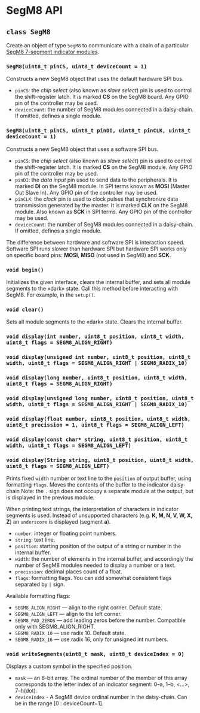 # SegM8 API

## `class SegM8`

Create an object of type `SegM8` to communicate with a chain of a particular [SegM8 7-segment indicator modules](https://my.amperka.com/modules/SegM8).

### `SegM8(uint8_t pinCS, uint8_t deviceCount = 1)`

Constructs a new SegM8 object that uses the default hardware SPI bus.

- `pinCS`: the *chip select* (also known as *slave select*) pin is used to control the shift-register latch. It is marked **CS** on the SegM8 board. Any GPIO pin of the controller may be used.
- `deviceCount`: the number of SegM8 modules connected in a daisy-chain. If omitted, defines a single module.

### `SegM8(uint8_t pinCS, uint8_t pinDI, uint8_t pinCLK, uint8_t deviceCount = 1)`

Constructs a new SegM8 object that uses a software SPI bus.

- `pinCS`: the *chip select* (also known as *slave select*) pin is used to control the shift-register latch. It is marked **CS** on the SegM8 module. Any GPIO pin of the controller may be used.
- `pinDI`: the *data input* pin used to send data to the peripherals. It is marked **DI** on the SegM8 module. In SPI terms known as **MOSI** (Master Out Slave In). Any GPIO pin of the controller may be used.
- `pinCLK`: the *clock* pin is used to clock pulses that synchronize data transmission generated by the master. It is marked **CLK** on the SegM8 module. Also known as **SCK** in SPI terms. Any GPIO pin of the controller may be used.
- `deviceCount`: the number of SegM8 modules connected in a daisy-chain. If omitted, defines a single module.

The difference between hardware and software SPI is interaction speed. Software SPI runs slower than hardware SPI but hardware SPI works only on specific board pins: **MOSI**, **MISO** (not used in SegM8) and **SCK**.

### `void begin()`

Initializes the given interface, clears the internal buffer, and sets all module segments to the «dark» state.
Call this method before interacting with SegM8. For example, in the `setup()`.

### `void clear()`

Sets all module segments to the «dark» state. Clears the internal buffer.

### `void display(int number, uint8_t position, uint8_t width, uint8_t flags = SEGM8_ALIGN_RIGHT)`

### `void display(unsigned int number, uint8_t position, uint8_t width, uint8_t flags = SEGM8_ALIGN_RIGHT | SEGM8_RADIX_10)`

### `void display(long number, uint8_t position, uint8_t width, uint8_t flags = SEGM8_ALIGN_RIGHT)`

### `void display(unsigned long number, uint8_t position, uint8_t width, uint8_t flags = SEGM8_ALIGN_RIGHT | SEGM8_RADIX_10)`

### `void display(float number, uint8_t position, uint8_t width, uint8_t precission = 1, uint8_t flags = SEGM8_ALIGN_LEFT)`

### `void display(const char* string, uint8_t position, uint8_t width, uint8_t flags = SEGM8_ALIGN_LEFT)`

### `void display(String string, uint8_t position, uint8_t width, uint8_t flags = SEGM8_ALIGN_LEFT)`

Prints fixed `width` number or text line to the `position` of output buffer, using formatting `flags`. Moves the contents of the buffer to the indicator daisy-chain Note: the `.` sign does not occupy a separate module at the output, but is displayed in the previous module.

When printing text strings, the interpretation of characters in indicator segments is used. Instead of unsupported characters (e.g. **K, M, N, V, W, X, Z**) an `underscore` is displayed (segment **a**).

- `number`: integer or floating point numbers.
- `string`: text line.
- `position`: starting position of the output of a string or number in the internal buffer.
- `width`: the number of elements in the internal buffer, and accordingly the number of SegM8 modules needed to display a number or a text.
- `precission`: decimal places count of a float.
- `flags`: formatting flags. You can add somewhat consistent flags separated by `|` sign.

Available formatting flags:

- `SEGM8_ALIGN_RIGHT` — align to the right corner. Default state.
- `SEGM8_ALIGN_LEFT` — align to the left corner.
- `SEGM8_PAD_ZEROS` — add leading zeros before the number. Compatible only with SEGM8_ALIGN_RIGHT.
- `SEGM8_RADIX_10` — use radix 10. Default state.
- `SEGM8_RADIX_16` — use radix 16, only for unsigned int numbers.

### `void writeSegments(uint8_t mask, uint8_t deviceIndex = 0)`

Displays a custom symbol in the specified position.

- `mask` — an 8-bit array. The ordinal number of the member of this array corresponds to the letter index of an indicator segment: 0–a, 1–b, <...>, 7–h(dot).
- `deviceIndex` - A SegM8 device ordinal number in the daisy-chain. Can be in the range [0 : deviceCount−1].
